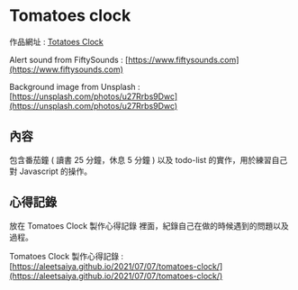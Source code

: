 # Tomatoes clock

作品網址 : [Totatoes Clock](https://aleetsaiya.github.io/clock/)

Alert sound from FiftySounds : [https://www.fiftysounds.com](https://www.fiftysounds.com)

Background image from Unsplash : [https://unsplash.com/photos/u27Rrbs9Dwc](https://unsplash.com/photos/u27Rrbs9Dwc)


## 內容
包含番茄鐘 ( 讀書 25 分鐘，休息 5 分鐘 ) 以及 todo-list 的實作，用於練習自己對 Javascript 的操作。

## 心得記錄
放在 Tomatoes Clock 製作心得記錄 裡面，紀錄自己在做的時候遇到的問題以及過程。

Tomatoes Clock 製作心得記錄 : [https://aleetsaiya.github.io/2021/07/07/tomatoes-clock/](https://aleetsaiya.github.io/2021/07/07/tomatoes-clock/)